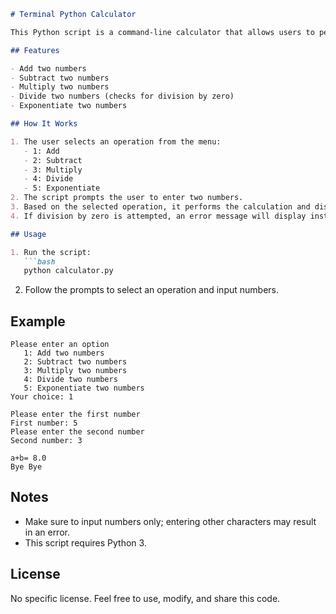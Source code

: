 ```markdown
# Terminal Python Calculator

This Python script is a command-line calculator that allows users to perform basic arithmetic operations: addition, subtraction, multiplication, division, and exponentiation.

## Features

- Add two numbers
- Subtract two numbers
- Multiply two numbers
- Divide two numbers (checks for division by zero)
- Exponentiate two numbers

## How It Works

1. The user selects an operation from the menu:
   - 1: Add
   - 2: Subtract
   - 3: Multiply
   - 4: Divide
   - 5: Exponentiate
2. The script prompts the user to enter two numbers.
3. Based on the selected operation, it performs the calculation and displays the result.
4. If division by zero is attempted, an error message will display instead of a result.

## Usage

1. Run the script:
   ```bash
   python calculator.py
   ```
2. Follow the prompts to select an operation and input numbers.

## Example

```plaintext
Please enter an option
   1: Add two numbers
   2: Subtract two numbers
   3: Multiply two numbers
   4: Divide two numbers
   5: Exponentiate two numbers
Your choice: 1

Please enter the first number
First number: 5
Please enter the second number
Second number: 3

a+b= 8.0
Bye Bye
```

## Notes

- Make sure to input numbers only; entering other characters may result in an error.
- This script requires Python 3.

## License

No specific license. Feel free to use, modify, and share this code.
